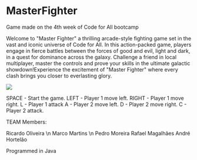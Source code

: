 # MasterFighter
Game made on the 4th week of Code for All bootcamp

Welcome to "Master Fighter" a thrilling arcade-style fighting game set in the vast and iconic universe of Code for All. In this action-packed game, players engage in fierce battles between the forces of good and evil, light and dark, in a quest for dominance across the galaxy. Challenge a friend in local multiplayer, master the controls and prove your skills in the ultimate galactic showdown!Experience the excitement of "Master Fighter" where every clash brings you closer to everlasting glory.

<img src="https://img.itch.zone/aW1hZ2UvMjUzNDQwMi8xNTA3NDM5NS5qcGc=/original/j7eHqY.jpg">

SPACE - Start the game.
LEFT - Player 1 move left.
RIGHT - Player 1 move right.
L - Player 1 attack
A - Player 2 move left.
D - Player 2 move right.
C - Player 2 attack.


TEAM Members:

Ricardo Oliveira \n
Marco Martins \n
Pedro Moreira
Rafael Magalhães
André Hortelão

Programmed in Java
